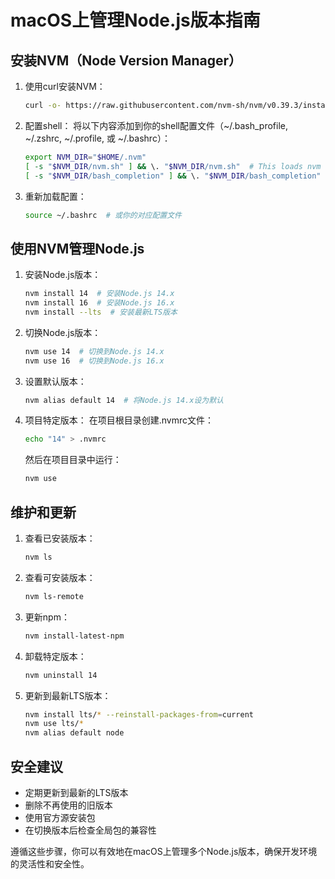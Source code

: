 # macOS上管理Node.js版本指南

## 安装NVM（Node Version Manager）

1. 使用curl安装NVM：
   ```bash
   curl -o- https://raw.githubusercontent.com/nvm-sh/nvm/v0.39.3/install.sh | bash
   ```

2. 配置shell：
   将以下内容添加到你的shell配置文件（~/.bash_profile, ~/.zshrc, ~/.profile, 或 ~/.bashrc）：

   ```bash
   export NVM_DIR="$HOME/.nvm"
   [ -s "$NVM_DIR/nvm.sh" ] && \. "$NVM_DIR/nvm.sh"  # This loads nvm
   [ -s "$NVM_DIR/bash_completion" ] && \. "$NVM_DIR/bash_completion"  # This loads nvm bash_completion
   ```

3. 重新加载配置：
   ```bash
   source ~/.bashrc  # 或你的对应配置文件
   ```

## 使用NVM管理Node.js

1. 安装Node.js版本：
   ```bash
   nvm install 14  # 安装Node.js 14.x
   nvm install 16  # 安装Node.js 16.x
   nvm install --lts  # 安装最新LTS版本
   ```

2. 切换Node.js版本：
   ```bash
   nvm use 14  # 切换到Node.js 14.x
   nvm use 16  # 切换到Node.js 16.x
   ```

3. 设置默认版本：
   ```bash
   nvm alias default 14  # 将Node.js 14.x设为默认
   ```

4. 项目特定版本：
   在项目根目录创建.nvmrc文件：
   ```bash
   echo "14" > .nvmrc
   ```
   然后在项目目录中运行：
   ```bash
   nvm use
   ```

## 维护和更新

1. 查看已安装版本：
   ```bash
   nvm ls
   ```

2. 查看可安装版本：
   ```bash
   nvm ls-remote
   ```

3. 更新npm：
   ```bash
   nvm install-latest-npm
   ```

4. 卸载特定版本：
   ```bash
   nvm uninstall 14
   ```

5. 更新到最新LTS版本：
   ```bash
   nvm install lts/* --reinstall-packages-from=current
   nvm use lts/*
   nvm alias default node
   ```

## 安全建议

- 定期更新到最新的LTS版本
- 删除不再使用的旧版本
- 使用官方源安装包
- 在切换版本后检查全局包的兼容性

遵循这些步骤，你可以有效地在macOS上管理多个Node.js版本，确保开发环境的灵活性和安全性。

